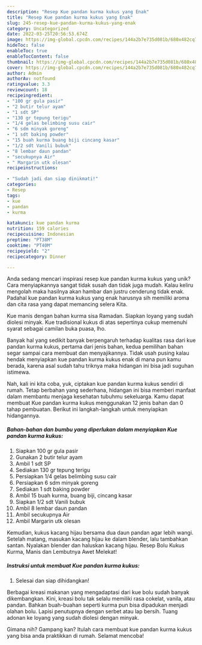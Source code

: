```yaml
---
description: "Resep Kue pandan kurma kukus yang Enak"
title: "Resep Kue pandan kurma kukus yang Enak"
slug: 245-resep-kue-pandan-kurma-kukus-yang-enak
category: Uncategorized
date: 2022-03-25T20:56:53.674Z
image: https://img-global.cpcdn.com/recipes/144a2b7e735d081b/680x482cq70/kue-pandan-kurma-kukus-foto-resep-utama.jpg
hideToc: false
enableToc: true
enableTocContent: false
thumbnail: https://img-global.cpcdn.com/recipes/144a2b7e735d081b/680x482cq70/kue-pandan-kurma-kukus-foto-resep-utama.jpg
cover: https://img-global.cpcdn.com/recipes/144a2b7e735d081b/680x482cq70/kue-pandan-kurma-kukus-foto-resep-utama.jpg
author: Admin
authorAv: notfound
ratingvalue: 3.3
reviewcount: 18
recipeingredient:
- "100 gr gula pasir"
- "2 butir telur ayam"
- "1 sdt SP"
- "130 gr tepung terigu"
- "1/4 gelas belimbing susu cair"
- "6 sdm minyak goreng"
- "1 sdt baking powder"
- "15 buah kurma buang biji cincang kasar"
- "1/2 sdt Vanili bubuk"
- "8 lembar daun pandan"
- "secukupnya Air"
- " Margarin utk olesan"
recipeinstructions:

- "Sudah jadi dan siap dinikmati!"
categories:
- Resep
tags:
- kue
- pandan
- kurma

katakunci: kue pandan kurma 
nutrition: 159 calories
recipecuisine: Indonesian
preptime: "PT38M"
cooktime: "PT40M"
recipeyield: "2"
recipecategory: Dinner

---
```





Anda sedang mencari inspirasi resep kue pandan kurma kukus yang unik? Cara menyiapkannya sangat tidak susah dan tidak juga mudah. Kalau keliru mengolah maka hasilnya akan hambar dan justru cenderung tidak enak. Padahal kue pandan kurma kukus yang enak harusnya sih memiliki aroma dan cita rasa yang dapat memancing selera Kita.





Kue manis dengan bahan kurma sisa Ramadan. Siapkan loyang yang sudah diolesi minyak. Kue tradisional kukus di atas sepertinya cukup memenuhi syarat sebagai camilan buka puasa, lho.

Banyak hal yang sedikit banyak berpengaruh terhadap kualitas rasa dari kue pandan kurma kukus, pertama dari jenis bahan, kedua pemilihan bahan segar sampai cara membuat dan menyajikannya. Tidak usah pusing kalau hendak menyiapkan kue pandan kurma kukus enak di mana pun kamu berada, karena asal sudah tahu triknya maka hidangan ini bisa jadi suguhan istimewa.






Nah, kali ini kita coba, yuk, ciptakan kue pandan kurma kukus sendiri di rumah. Tetap berbahan yang sederhana, hidangan ini bisa memberi manfaat dalam membantu menjaga kesehatan tubuhmu sekeluarga. Kamu dapat membuat Kue pandan kurma kukus menggunakan 12 jenis bahan dan 0 tahap pembuatan. Berikut ini langkah-langkah untuk menyiapkan hidangannya.

<!--inarticleads1-->

##### Bahan-bahan dan bumbu yang diperlukan dalam menyiapkan Kue pandan kurma kukus:

1. Siapkan 100 gr gula pasir
1. Gunakan 2 butir telur ayam
1. Ambil 1 sdt SP
1. Sediakan 130 gr tepung terigu
1. Persiapkan 1/4 gelas belimbing susu cair
1. Persiapkan 6 sdm minyak goreng
1. Sediakan 1 sdt baking powder
1. Ambil 15 buah kurma, buang biji, cincang kasar
1. Siapkan 1/2 sdt Vanili bubuk
1. Ambil 8 lembar daun pandan
1. Ambil secukupnya Air
1. Ambil  Margarin utk olesan


Kemudian, kukus kacang hijau bersama dua daun pandan agar lebih wangi. Setelah matang, masukan kacang hijau ke dalam blender, lalu tambahkan santan. Nyalakan blender dan haluskan kacang hijau. Resep Bolu Kukus Kurma, Manis dan Lembutnya Awet Melekat! 

<!--inarticleads2-->

##### Instruksi untuk membuat Kue pandan kurma kukus:


1. Selesai dan siap dihidangkan!

Berbagai kreasi makanan yang mengadaptasi dari kue bolu sudah banyak dikembangkan. Kini, kreasi bolu tak selalu memiliki rasa cokelat, vanila, atau pandan. Bahkan buah-buahan seperti kurma pun bisa dipadukan menjadi olahan bolu. Lapisi penutupnya dengan serbet atau lap bersih. Tuang adonan ke loyang yang sudah diolesi dengan minyak. 

Gimana nih? Gampang kan? Itulah cara membuat kue pandan kurma kukus yang bisa anda praktikkan di rumah. Selamat mencoba!
